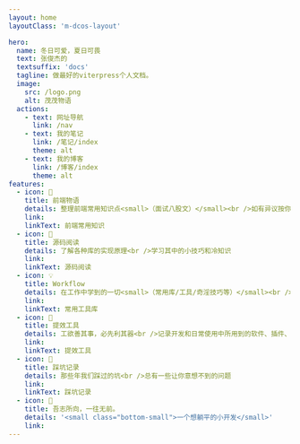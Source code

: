 ```yaml
---
layout: home
layoutClass: 'm-dcos-layout'

hero:
  name: 冬日可爱，夏日可畏
  text: 张俊杰的
  textsuffix: 'docs'
  tagline: 做最好的viterpress个人文档。
  image:
    src: /logo.png
    alt: 茂茂物语
  actions:
    - text: 网址导航
      link: /nav
    - text: 我的笔记
      link: /笔记/index
      theme: alt
    - text: 我的博客
      link: /博客/index
      theme: alt
features:
  - icon: 📖
    title: 前端物语
    details: 整理前端常用知识点<small>（面试八股文）</small><br />如有异议按你的理解为主，不接受反驳
    link: 
    linkText: 前端常用知识
  - icon: 📘
    title: 源码阅读
    details: 了解各种库的实现原理<br />学习其中的小技巧和冷知识
    link: 
    linkText: 源码阅读
  - icon: 💡
    title: Workflow
    details: 在工作中学到的一切<small>（常用库/工具/奇淫技巧等）</small><br />配合 CV 大法来更好的摸鱼
    link: 
    linkText: 常用工具库
  - icon: 🧰
    title: 提效工具
    details: 工欲善其事，必先利其器<br />记录开发和日常使用中所用到的软件、插件、扩展等
    link: 
    linkText: 提效工具
  - icon: 🐞
    title: 踩坑记录
    details: 那些年我们踩过的坑<br />总有一些让你意想不到的问题
    link: 
    linkText: 踩坑记录
  - icon: 💯
    title: 吾志所向，一往无前。
    details: '<small class="bottom-small">一个想躺平的小开发</small>'
    link: 
---
```

<Home />

<style>
/*爱的魔力转圈圈*/
/* .m-home-layout .image-src:hover {
  transform: translate(-50%, -50%) rotate(666turn);
  transition: transform 59s 1s cubic-bezier(0.3, 0, 0.8, 1);
} */

.m-home-layout .details small {
  opacity: 0.8;
}

.m-home-layout .item:last-child .details {
  display: flex;
  justify-content: flex-end;
  align-items: end;
}

/* docs 博客上半部分 */
.VPHero.has-image.VPHomeHero {
    margin-top:0px !important;
}

/* docs 博客top和logo 部分 */
/* .m-home-layout .VPNavBar{
  margin-left: 250px !important;
  margin-right: 250px !important;
} */

.box{
  padding:20px !important;
}

.VPButton.brand{
  background-color:var(--vp-c-brand)!important;
}
/* .VPButton.alt{
  color:var(--vp-c-brand)!important;
} */


</style>
